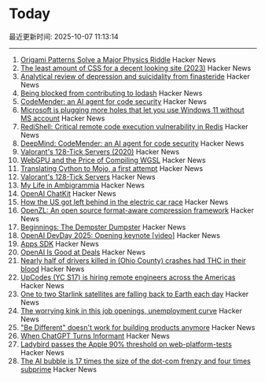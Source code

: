 # Today

最近更新时间: 2025-10-07 11:13:14

--- 
1. [Origami Patterns Solve a Major Physics Riddle](https://www.quantamagazine.org/origami-patterns-solve-a-major-physics-riddle-20251006/) Hacker News
2. [The least amount of CSS for a decent looking site (2023)](https://thecascade.dev/article/least-amount-of-css/) Hacker News
3. [Analytical review of depression and suicidality from finasteride](https://www.psychiatrist.com/jcp/analytical-review-depression-suicidality-finasteride/) Hacker News
4. [Being blocked from contributing to lodash](https://c.ruatta.com/on-being-blocked-from-contributing-to-lodash/) Hacker News
5. [CodeMender: an AI agent for code security](https://deepmind.google/discover/blog/introducing-codemender-an-ai-agent-for-code-security/) Hacker News
6. [Microsoft is plugging more holes that let you use Windows 11 without MS account](https://www.theverge.com/news/793579/microsoft-windows-11-local-account-bypass-workaround-changes) Hacker News
7. [RediShell: Critical remote code execution vulnerability in Redis](https://www.wiz.io/blog/wiz-research-redis-rce-cve-2025-49844) Hacker News
8. [DeepMind: CodeMender: an AI agent for code security](https://deepmind.google/discover/blog/introducing-codemender-an-ai-agent-for-code-security/) Hacker News
9. [Valorant's 128-Tick Servers (2020)](https://technology.riotgames.com/news/valorants-128-tick-servers) Hacker News
10. [WebGPU and the Price of Compiling WGSL](https://hugodaniel.com/posts/webgpu-diagnostics/) Hacker News
11. [Translating Cython to Mojo, a first attempt](https://fnands.com/blog/2025/sklearn-mojo-dbscan-inner/) Hacker News
12. [Valorant's 128-Tick Servers](https://technology.riotgames.com/news/valorants-128-tick-servers) Hacker News
13. [My Life in Ambigrammia](https://www.theatlantic.com/ideas/archive/2025/10/ambigrams-words-double-meanings-art/684404/) Hacker News
14. [OpenAI ChatKit](https://github.com/openai/chatkit-js) Hacker News
15. [How the US got left behind in the electric car race](https://www.bbc.com/news/articles/c8ex2l58en4o) Hacker News
16. [OpenZL: An open source format-aware compression framework](https://engineering.fb.com/2025/10/06/developer-tools/openzl-open-source-format-aware-compression-framework/) Hacker News
17. [Beginnings: The Dempster Dumpster](https://www.classicrefusetrucks.com/albums/DE/DE01.html) Hacker News
18. [OpenAI DevDay 2025: Opening keynote [video]](https://www.youtube.com/watch?v=hS1YqcewH0c) Hacker News
19. [Apps SDK](https://developers.openai.com/apps-sdk/) Hacker News
20. [OpenAI Is Good at Deals](https://www.bloomberg.com/opinion/newsletters/2025-10-06/openai-is-good-at-deals) Hacker News
21. [Nearly half of drivers killed in (Ohio County) crashes had THC in their blood](https://www.sciencedaily.com/releases/2025/10/251005085621.htm) Hacker News
22. [UpCodes (YC S17) is hiring remote engineers across the Americas](https://up.codes/careers?utm_source=HN) Hacker News
23. [One to two Starlink satellites are falling back to Earth each day](https://earthsky.org/human-world/1-to-2-starlink-satellites-falling-back-to-earth-each-day/) Hacker News
24. [The worrying kink in this job openings, unemployment curve](https://www.axios.com/2025/10/06/jobs-unemployment-fed-interest-rates) Hacker News
25. ["Be Different" doesn't work for building products anymore](https://iamcharliegraham.substack.com/p/be-different-doesnt-work-for-building) Hacker News
26. [When ChatGPT Turns Informant](https://www.futureofbeinghuman.com/p/when-chatgpt-turns-snitch) Hacker News
27. [Ladybird passes the Apple 90% threshold on web-platform-tests](https://twitter.com/awesomekling/status/1974781722953953601) Hacker News
28. [The AI bubble is 17 times the size of the dot-com frenzy and four times subprime](https://www.morningstar.com/news/marketwatch/20251003175/the-ai-bubble-is-17-times-the-size-of-the-dot-com-frenzy-and-four-times-subprime-this-analyst-argues) Hacker News
